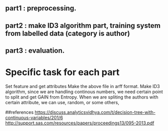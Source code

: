 ## part1 : preprocessing.
## part2 : make ID3 algorithm part, training system from labelled data (category is author)
## part3 : evaluation.

# Specific task for each part
Set feature and get attributes
Make the above file in arff format.
Make ID3 algorithm, since we are handling continous numbers, we need certain point to split and get GAIN from Entropy.
When we are spliting the authors with certain attribute, we can use, random, or some others, 

##references
https://discuss.analyticsvidhya.com/t/decision-tree-with-continuous-variables/201/6
http://support.sas.com/resources/papers/proceedings13/095-2013.pdf
